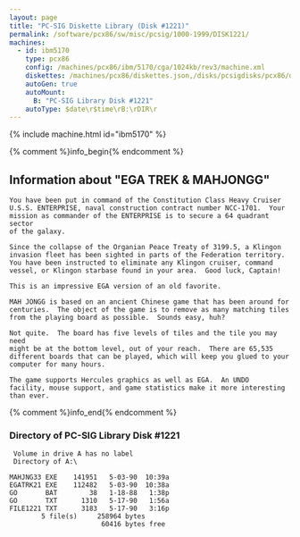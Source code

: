 ```yaml
---
layout: page
title: "PC-SIG Diskette Library (Disk #1221)"
permalink: /software/pcx86/sw/misc/pcsig/1000-1999/DISK1221/
machines:
  - id: ibm5170
    type: pcx86
    config: /machines/pcx86/ibm/5170/cga/1024kb/rev3/machine.xml
    diskettes: /machines/pcx86/diskettes.json,/disks/pcsigdisks/pcx86/diskettes.json
    autoGen: true
    autoMount:
      B: "PC-SIG Library Disk #1221"
    autoType: $date\r$time\rB:\rDIR\r
---
```


{% include machine.html id="ibm5170" %}

{% comment %}info_begin{% endcomment %}

## Information about "EGA TREK & MAHJONGG"

    You have been put in command of the Constitution Class Heavy Cruiser
    U.S.S. ENTERPRISE, naval construction contract number NCC-1701.  Your
    mission as commander of the ENTERPRISE is to secure a 64 quadrant sector
    of the galaxy.
    
    Since the collapse of the Organian Peace Treaty of 3199.5, a Klingon
    invasion fleet has been sighted in parts of the Federation territory.
    You have been instructed to eliminate any Klingon cruiser, command
    vessel, or Klingon starbase found in your area.  Good luck, Captain!
    
    This is an impressive EGA version of an old favorite.
    
    MAH JONGG is based on an ancient Chinese game that has been around for
    centuries.  The object of the game is to remove as many matching tiles
    from the playing board as possible.  Sounds easy, huh?
    
    Not quite.  The board has five levels of tiles and the tile you may need
    might be at the bottom level, out of your reach.  There are 65,535
    different boards that can be played, which will keep you glued to your
    computer for many hours.
    
    The game supports Hercules graphics as well as EGA.  An UNDO
    facility, mouse support, and game statistics make it more interesting
    than ever.
{% comment %}info_end{% endcomment %}


### Directory of PC-SIG Library Disk #1221

     Volume in drive A has no label
     Directory of A:\

    MAHJNG33 EXE    141951   5-03-90  10:39a
    EGATRK21 EXE    112482   5-03-90  10:38a
    GO       BAT        38   1-18-88   1:38p
    GO       TXT      1310   5-17-90   1:56a
    FILE1221 TXT      3183   5-17-90   3:16p
            5 file(s)     258964 bytes
                           60416 bytes free
